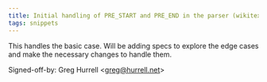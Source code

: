```yaml
---
title: Initial handling of PRE_START and PRE_END in the parser (wikitext, e2ee2bb)
tags: snippets
---
```


This handles the basic case. Will be adding specs to explore the edge cases and make the necessary changes to handle them.

Signed-off-by: Greg Hurrell &lt;greg@hurrell.net&gt;
